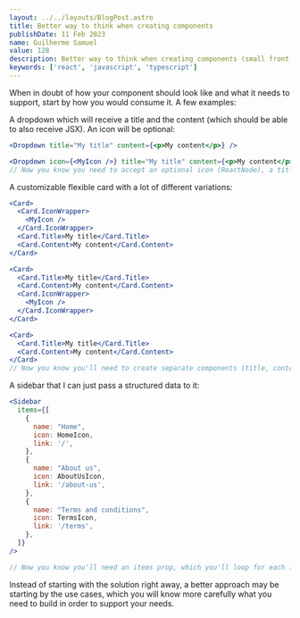 ```yaml
---
layout: ../../layouts/BlogPost.astro
title: Better way to think when creating components
publishDate: 11 Feb 2023
name: Guilherme Samuel
value: 128
description: Better way to think when creating components (small front end tip \#1)
keywords: ['react', 'javascript', 'typescript']
---
```


When in doubt of how your component should look like and what it needs to support, start by how you would consume it. A few examples:

A dropdown which will receive a title and the content (which should be able to also receive JSX). An icon will be optional:    
```jsx
<Dropdown title="My title" content={<p>My content</p>} />

<Dropdown icon={<MyIcon />} title="My title" content={<p>My content</p>} />
// Now you know you need to accept an optional icon (ReactNode), a title string and the content (which is also a ReactNode)
```
A customizable flexible card with a lot of different variations:    
```jsx
<Card>
  <Card.IconWrapper>
    <MyIcon />
  </Card.IconWrapper>
  <Card.Title>My title</Card.Title>
  <Card.Content>My content</Card.Content>
</Card>

<Card>
  <Card.Title>My title</Card.Title>
  <Card.Content>My content</Card.Content>
  <Card.IconWrapper>
    <MyIcon />
  </Card.IconWrapper>
</Card>

<Card>
  <Card.Title>My title</Card.Title>
  <Card.Content>My content</Card.Content>
</Card>
// Now you know you'll need to create separate components (title, content, iconwrapper) and assign to the main card.
```
A sidebar that I can just pass a structured data to it:    
```jsx
<Sidebar
  items={[
    {
      name: "Home",
      icon: HomeIcon,
      link: '/',
    },
    {
      name: "About us",
      icon: AboutUsIcon,
      link: '/about-us',
    },
    {
      name: "Terms and conditions",
      icon: TermsIcon,
      link: '/terms',
    },
  ]}
/>

// Now you know you'll need an items prop, which you'll loop for each item and render the name, icon and pass the link as a href.
```
Instead of starting with the solution right away, a better approach may be starting by the use cases, which you will know more carefully what you need to build in order to support your needs.